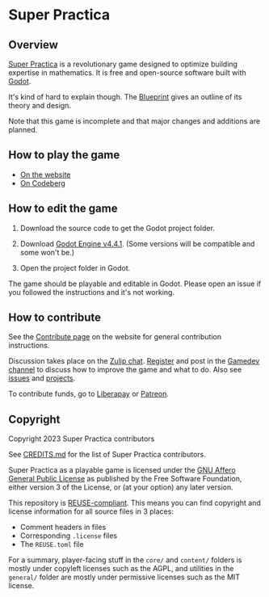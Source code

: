 # Super Practica

## Overview

[Super Practica](https://superpractica.org) is a revolutionary game designed to optimize building expertise in mathematics. It is free and open-source software built with [Godot](https://godotengine.org/).

It's kind of hard to explain though. The [Blueprint](https://codeberg.org/superpractica/blueprint) gives an outline of its theory and design.

Note that this game is incomplete and that major changes and additions are planned.


## How to play the game

* [On the website](https://superpractica.org/play)
* [On Codeberg](https://codeberg.org/superpractica/superpractica/releases)


## How to edit the game

1. Download the source code to get the Godot project folder.

2. Download [Godot Engine v4.4.1](https://godotengine.org/download/archive/4.4.1-stable/). (Some versions will be compatible and some won't be.)

3. Open the project folder in Godot.

The game should be playable and editable in Godot. Please open an issue if you followed the instructions and it's not working.


## How to contribute

See the [Contribute page](https://superpractica.org/contribute/) on the website for general contribution instructions.

Discussion takes place on the [Zulip chat](https://superpractica.zulipchat.com/). [Register](https://superpractica.zulipchat.com/register/) and post in the [Gamedev channel](https://superpractica.zulipchat.com/#narrow/channel/483189) to discuss how to improve the game and what to do. Also see [issues](https://codeberg.org/superpractica/superpractica/issues) and [projects](https://codeberg.org/superpractica/superpractica/projects).

To contribute funds, go to [Liberapay](https://liberapay.com/SuperPractica/) or [Patreon](https://www.patreon.com/superpractica).


## Copyright

Copyright 2023 Super Practica contributors

See [CREDITS.md](CREDITS.md) for the list of Super Practica contributors.

Super Practica as a playable game is licensed under the [GNU Affero General Public License](LICENSES/AGPL-3.0) as published by the Free Software Foundation, either version 3 of the License, or (at your option) any later version.

This repository is [REUSE-compliant](https://reuse.software/). This means you can find copyright and license information for all source files in 3 places:

* Comment headers in files
* Corresponding `.license` files
* The `REUSE.toml` file

For a summary, player-facing stuff in the `core/` and `content/` folders is mostly under copyleft licenses such as the AGPL, and utilities in the `general/` folder are mostly under permissive licenses such as the MIT license.
